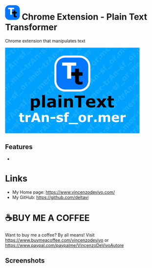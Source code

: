 # ![Plain Text Transformer Icon](ico/btn_circle_text_transformer.48x48.png) Chrome Extension - Plain Text Transformer 

Chrome extension that manipulates text

![Plain Text Transformer Logo](doc/mini.png)

## Features

- 

# Links
- My Home page: https://www.vincenzodevivo.com/
- My GitHub: https://github.com/deltavi


# ☕BUY ME A COFFEE
Want to buy me a coffee? By all means! Visit 
https://www.buymeacoffee.com/vincenzodevivo or https://www.paypal.com/paypalme/VincenzoDeVivoAutore

## Screenshots

